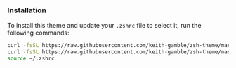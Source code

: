 ### Installation

To install this theme and update your `.zshrc` file to select it, run the following commands:
```sh
curl -fsSL https://raw.githubusercontent.com/keith-gamble/zsh-theme/master/.zshrc > ~/.zshrc
curl -fsSL https://raw.githubusercontent.com/keith-gamble/zsh-theme/master/kgamble.zsh-theme > ~/.oh-my-zsh/themes/kgamble.zsh-theme
source ~/.zshrc
```
